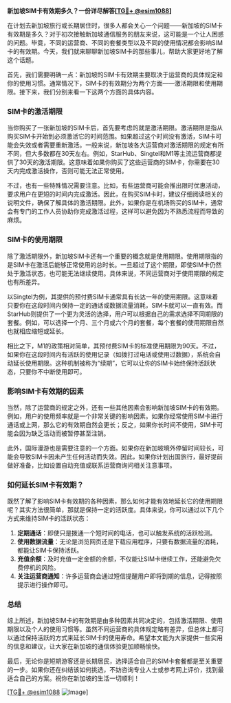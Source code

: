 **新加坡SIM卡有效期多久？一份详尽解答[[TG💪+ @esim1088](https://t.me/s/esim1088)]**

在计划去新加坡旅行或长期居住时，很多人都会关心一个问题——新加坡的SIM卡有效期是多久？对于初次接触新加坡通信服务的朋友来说，这可能是一个让人困惑的问题。毕竟，不同的运营商、不同的套餐类型以及不同的使用情况都会影响SIM卡的有效期。今天，我们就来聊聊新加坡SIM卡的那些事儿，帮助大家更好地了解这个话题。

首先，我们需要明确一点：新加坡的SIM卡有效期主要取决于运营商的具体规定和你的使用习惯。通常情况下，SIM卡的有效期分为两个方面——激活期限和使用期限。接下来，我们分别来看一下这两个方面的具体内容。

### SIM卡的激活期限

当你购买了一张新加坡的SIM卡后，首先要考虑的就是激活期限。激活期限是指从购买SIM卡开始到必须激活它的时间范围。如果超过这个时间没有激活，SIM卡可能会失效或者需要重新激活。一般来说，新加坡各大运营商对激活期限的规定有所不同，但大多数都在30天左右。例如，StarHub、Singtel和M1等主流运营商都提供了30天的激活期限。这意味着如果你购买了这些运营商的SIM卡，你需要在30天内完成激活操作，否则可能无法正常使用。

不过，也有一些特殊情况需要注意。比如，有些运营商可能会推出限时优惠活动，要求用户在更短的时间内完成激活。因此，在购买SIM卡时，建议仔细阅读相关的说明文件，确保了解具体的激活期限。此外，如果你是在机场购买的SIM卡，通常会有专门的工作人员协助你完成激活过程，这样可以避免因为不熟悉流程而导致的麻烦。

### SIM卡的使用期限

除了激活期限外，新加坡SIM卡还有一个重要的概念就是使用期限。使用期限指的是SIM卡在激活后能够正常使用的总时长。一旦超过了这个期限，即使SIM卡仍然处于激活状态，也可能无法继续使用。具体来说，不同运营商对于使用期限的规定也有所差异。

以Singtel为例，其提供的预付费SIM卡通常具有长达一年的使用期限。这意味着只要你在这段时间内保持一定的通话或数据流量消耗，SIM卡就可以一直有效。而StarHub则提供了一个更为灵活的选择，用户可以根据自己的需求选择不同期限的套餐。例如，可以选择一个月、三个月或六个月的套餐，每个套餐的使用期限自然也就相应缩短或延长。

相比之下，M1的政策相对简单，其预付费SIM卡的标准使用期限为90天。不过，如果你在这段时间内有活跃的使用记录（如拨打过电话或使用过数据），系统会自动延长使用期限。这种机制被称为“续期”，它可以让你的SIM卡始终保持活跃状态，只要你不中断使用即可。

### 影响SIM卡有效期的因素

当然，除了运营商的规定之外，还有一些其他因素会影响新加坡SIM卡的有效期。例如，用户的使用频率就是一个非常关键的影响因素。如果你经常使用SIM卡进行通话或上网，那么它的有效期自然会更长；反之，如果你长时间不使用，SIM卡可能会因为缺乏活动而被暂停甚至注销。

此外，国际漫游也是需要注意的一个方面。如果你在新加坡境外停留时间较长，可能会导致SIM卡因未产生任何活动而失效。因此，如果你计划出国旅行，最好提前做好准备，比如设置自动充值或联系运营商询问相关注意事项。

### 如何延长SIM卡有效期？

既然了解了影响SIM卡有效期的各种因素，那么如何才能有效地延长它的使用期限呢？其实方法很简单，那就是保持一定的活跃度。具体来说，你可以通过以下几个方式来维持SIM卡的活跃状态：

1. **定期通话**：即使只是拨通一个短时间的电话，也可以触发系统的活跃检测。
2. **使用数据流量**：无论是浏览网页还是下载应用程序，只要有数据流量的消耗，都能让SIM卡保持活跃。
3. **充值余额**：及时充值一定金额的余额，不仅能让SIM卡继续工作，还能避免欠费停机的风险。
4. **关注运营商通知**：许多运营商会通过短信提醒用户即将到期的信息，记得按照提示进行操作即可。

### 总结

综上所述，新加坡SIM卡的有效期是由多种因素共同决定的，包括激活期限、使用期限以及个人的使用习惯等。虽然不同运营商的具体规定略有差异，但总体上都可以通过保持活跃的方式来延长SIM卡的使用寿命。希望本文能为大家提供一些实用的信息和建议，让大家在新加坡的通信体验更加顺畅愉快。

最后，无论你是短期游客还是长期居民，选择适合自己的SIM卡套餐都是至关重要的一步。如果你还在纠结该如何挑选，不妨咨询专业人士或参考网上评价，找到最适合自己的方案。祝你在新加坡的生活一切顺利！

[[TG💪+ @esim1088](https://t.me/s/esim1088) ![Image](https://i.postimg.cc/4NQfJmqS/Snipaste-2025-05-13-00-14-12.png)]
